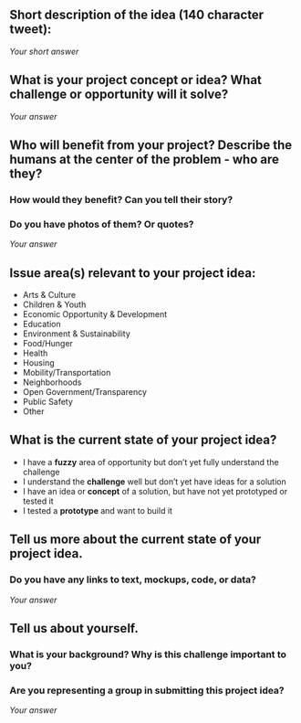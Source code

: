 ## Short description of the idea (140 character tweet):

_Your short answer_

## What is your project concept or idea? What challenge or opportunity will it solve?

_Your answer_

## Who will benefit from your project? Describe the humans at the center of the problem - who are they? 
### How would they benefit? Can you tell their story?
### Do you have photos of them? Or quotes?

_Your answer_

## Issue area(s) relevant to your project idea:

- Arts & Culture
- Children & Youth
- Economic Opportunity & Development
- Education
- Environment & Sustainability
- Food/Hunger
- Health
- Housing
- Mobility/Transportation
- Neighborhoods
- Open Government/Transparency
- Public Safety
- Other

## What is the current state of your project idea?

- I have a **fuzzy** area of opportunity but don’t yet fully understand the challenge
- I understand the **challenge** well but don’t yet have ideas for a solution
- I have an idea or **concept** of a solution, but have not yet prototyped or tested it
- I tested a **prototype** and want to build it

## Tell us more about the current state of your project idea.
### Do you have any links to text, mockups, code, or data?

_Your answer_

## Tell us about yourself. 
### What is your background? Why is this challenge important to you? 
### Are you representing a group in submitting this project idea? 

_Your answer_
